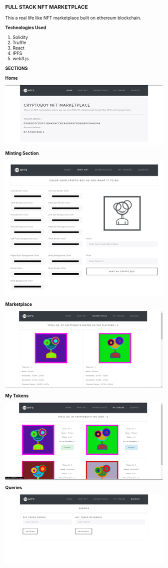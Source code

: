 ### **FULL STACK NFT MARKETPLACE**
This a real life like NFT marketplace built on ethereum blockchain. 

**Technologies Used** 
1. Solidity
2. Truffle
3. React
4. IPFS
5. web3.js

**SECTIONS**

**Home**

![image1](/screenshots/image1.png?raw=true)

**Minting Section**

![image2](/screenshots/image2.png?raw=true)

**Marketplace**

![image3](/screenshots/image3.png?raw=true)

**My Tokens**

![image4](/screenshots/image4.png?raw=true)

**Queries**

![image5](/screenshots/image5.png?raw=true)
